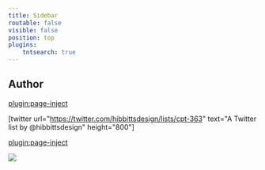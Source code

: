 ```yaml
---
title: Sidebar
routable: false
visible: false
position: top
plugins:
    tntsearch: true
---
```


## Author

[plugin:page-inject](/author)

[twitter url="https://twitter.com/hibbittsdesign/lists/cpt-363" text="A Twitter list by @hibbittsdesign" height="800"]

[plugin:page-inject](/blog/my-presentation)

<a href="https://www.exoclick.com/?login=EndiHariadi19"><img src="https://www.exoclick.com/banners/300x425.gif" border="0"></a>
